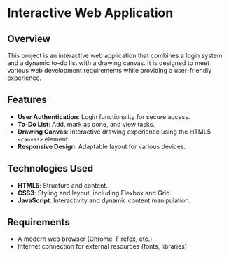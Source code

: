 # Interactive Web Application

## Overview
This project is an interactive web application that combines a login system and a dynamic to-do list with a drawing canvas. It is designed to meet various web development requirements while providing a user-friendly experience.

## Features
- **User Authentication**: Login functionality for secure access.
- **To-Do List**: Add, mark as done, and view tasks.
- **Drawing Canvas**: Interactive drawing experience using the HTML5 `<canvas>` element.
- **Responsive Design**: Adaptable layout for various devices.

## Technologies Used
- **HTML5**: Structure and content.
- **CSS3**: Styling and layout, including Flexbox and Grid.
- **JavaScript**: Interactivity and dynamic content manipulation.

## Requirements
- A modern web browser (Chrome, Firefox, etc.)
- Internet connection for external resources (fonts, libraries)

